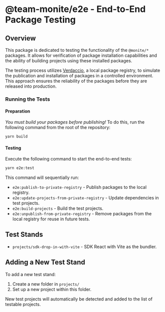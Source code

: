 # @team-monite/e2e - End-to-End Package Testing

## Overview

This package is dedicated to testing the functionality of the `@monite/*` packages. It allows for verification of package installation capabilities and the ability of building projects using these installed packages.

The testing process utilizes [Verdaccio](https://verdaccio.org/), a local package registry, to simulate the publication and installation of packages in a controlled environment. This approach ensures the reliability of the packages before they are released into production.

### Running the Tests

#### Preparation

*You must build your packages before publishing!*
To do this, run the following command from the root of the repository:

```bash
yarn build
```

#### Testing

Execute the following command to start the end-to-end tests:

```bash
yarn e2e:test
```

This command will sequentially run:

- `e2e:publish-to-private-registry` - Publish packages to the local registry.
- `e2e:update-projects-from-private-registry` - Update dependencies in test projects.
- `e2e:build-projects` - Build the test projects.
- `e2e:unpublish-from-private-registry` - Remove packages from the local registry for reuse in future tests.

## Test Stands

- `projects/sdk-drop-in-with-vite` - SDK React with Vite as the bundler.

## Adding a New Test Stand

To add a new test stand:

1.  Create a new folder in `projects/`
2.  Set up a new project within this folder.

New test projects will automatically be detected and added to the list of testable projects.
